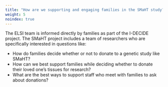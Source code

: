 ```yaml
---
title: "How are we supporting and engaging families in the SMaHT study?"
weight: 5
noindex: true
---
```


The ELSI team is informed directly by families as part of the I-DECIDE project. The SMaHT project includes a team of researchers who are specifically interested in questions like:

* How do families decide whether or not to donate to a genetic study like SMaHT?
* How can we best support families while deciding whether to donate their loved one’s tissues for research?
* What are the best ways to support staff who meet with families to ask about donations?
